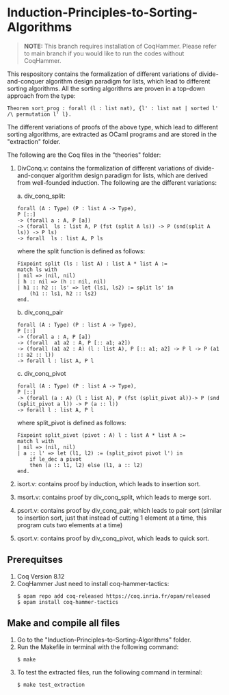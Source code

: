 # Induction-Principles-to-Sorting-Algorithms

> **NOTE:** This branch requires installation of CoqHammer. Please refer to main branch if you would like to run the codes without CoqHammer.

This respository contains the formalization of different variations of divide-and-conquer algorithm design paradigm for lists, which lead to different sorting algorithms. All the sorting algorithms are proven in a top-down approach from the type:
```coq
Theorem sort_prog : forall (l : list nat), {l' : list nat | sorted l' /\ permutation l' l}.
```
The different variations of proofs of the above type, which lead to different sorting algorithms, are extracted as OCaml programs and are stored in the "extraction"
folder.

The following are the Coq files in the "theories" folder:
1. DivConq.v: contains the formalization of different variations of divide-and-conquer algorithm design paradigm for lists, which are derived from well-founded induction. The following are the different variations:
    
    a. div_conq_split:
    ```coq
    forall (A : Type) (P : list A -> Type),
    P [::]
    -> (forall a : A, P [a])
    -> (forall  ls : list A, P (fst (split A ls)) -> P (snd(split A ls)) -> P ls)
    -> forall  ls : list A, P ls
    ```
    where the split function is defined as follows:
    ```coq
    Fixpoint split (ls : list A) : list A * list A :=
    match ls with
    | nil => (nil, nil)
    | h :: nil => (h :: nil, nil)
    | h1 :: h2 :: ls' => let (ls1, ls2) := split ls' in
        (h1 :: ls1, h2 :: ls2)
    end.
    ```

    b. div_conq_pair
    ```coq
    forall (A : Type) (P : list A -> Type),
    P [::]
    -> (forall a : A, P [a])
    -> (forall  a1 a2 : A, P [:: a1; a2])
    -> (forall (a1 a2 : A) (l : list A), P [:: a1; a2] -> P l -> P (a1 :: a2 :: l))
    -> forall l : list A, P l
    ```

    c. div_conq_pivot
    ```coq
    forall (A : Type) (P : list A -> Type),
    P [::]
    -> (forall (a : A) (l : list A), P (fst (split_pivot al))-> P (snd (split_pivot a l)) -> P (a :: l))
    -> forall l : list A, P l
    ```
    where split_pivot is defined as follows:
    ```coq
    Fixpoint split_pivot (pivot : A) l : list A * list A :=
    match l with
    | nil => (nil, nil)
    | a :: l' => let (l1, l2) := (split_pivot pivot l') in
        if le_dec a pivot 
        then (a :: l1, l2) else (l1, a :: l2)
    end.
    ```

2. isort.v: contains proof by induction, which leads to insertion sort.
3. msort.v: contains proof by div_conq_split, which leads to merge sort.
4. psort.v: contains proof by div_conq_pair, which leads to pair sort (similar to insertion sort, just that instead of cutting 1 element at a time, this program cuts two elements at a time)
5. qsort.v: contains proof by div_conq_pivot, which leads to quick sort.

## Prerequitses

1. Coq Version 8.12
2. CoqHammer
    Just need to install coq-hammer-tactics:
    ```
    $ opam repo add coq-released https://coq.inria.fr/opam/released
    $ opam install coq-hammer-tactics
    ```

## Make and compile all files

1. Go to the "Induction-Principles-to-Sorting-Algorithms" folder.
2. Run the Makefile in terminal with the following command:
    ```
    $ make
    ```
3. To test the extracted files, run the following command in terminal:
    ```
    $ make test_extraction
    ```
